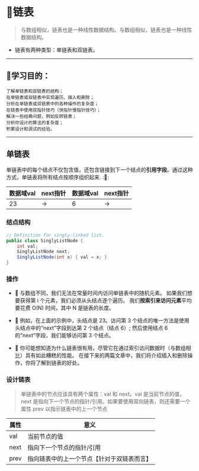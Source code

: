 # 🦎链表
> 与数组相似，链表也是一种线性数据结构。与数组相似，链表也是一种线性数据结构。
* 链表有两种类型：单链表和双链表。

------------


## 🦎学习目的：

```
了解单链表和双链表的结构；
在单链表或双链表中实现遍历、插入和删除；
分析在单链表或双链表中的各种操作的复杂度；
在链表中使用双指针技巧（快指针慢指针技巧）；
解决一些经典问题，例如反转链表；
分析你设计的算法的复杂度；
积累设计和调试的经验。
```

------------

## 单链表
单链表中的每个结点不仅包含值，还包含链接到下一个结点的**引用字段**。通过这种方式，单链表将所有结点按顺序组织起来.
:👻:


|  数据域val |  next指针 |数据域val|next指针|
| ------------ | ------------ |------------ |------------ |
|  23 | ->  |6|->  |


### 结点结构
```java
// Definition for singly-linked list.
public class SinglyListNode {
    int val;
    SinglyListNode next;
    SinglyListNode(int x) { val = x; }
}
```
### 操作
* 👻
与数组不同，我们无法在常量时间内访问单链表中的随机元素。 如果我们想要获得第 i 个元素，我们必须从头结点逐个遍历。 我们**按索引来访问元素**平均要花费 O(N) 时间，其中 N 是链表的长度。
* 👻
例如，在上面的示例中，头结点是 23。访问第 3 个结点的唯一方法是使用头结点中的“next”字段到达第 2 个结点（结点 6）; 然后使用结点 6 的“next”字段，我们能够访问第 3 个结点。

* 👻
你可能想知道为什么链表很有用，尽管它在通过索引访问数据时（与数组相比）具有如此糟糕的性能。 在接下来的两篇文章中，我们将介绍插入和删除操作，你将了解到链表的好处。

### 设计链表
> 单链表中的节点应该具有两个属性：val 和 next。val 是当前节点的值，next 是指向下一个节点的指针/引用。如果要使用双向链表，则还需要一个属性 prev 以指示链表中的上一个节点

|  属性 | 意义  |
| ------------ | ------------ |
|  val | 当前节点的值  |
| next  |  指向下一个节点的指针/引用 |
|  prev | 指向链表中的上一个节点【针对于双链表而言】  |
